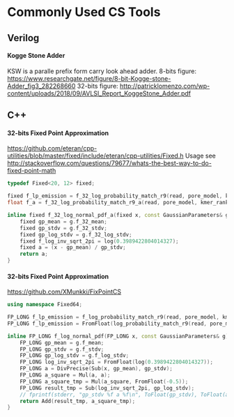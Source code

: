 # Commonly Used CS Tools

## Verilog

#### Kogge Stone Adder

KSW is a paralle prefix form carry look ahead adder.
8-bits figure: https://www.researchgate.net/figure/8-bit-Kogge-stone-Adder_fig3_282268660
32-bits figure: http://patricklomenzo.com/wp-content/uploads/2018/09/AVLSI_Report_KoggeStone_Adder.pdf

## C++

#### 32-bits Fixed Point Approximation

https://github.com/eteran/cpp-utilities/blob/master/fixed/include/eteran/cpp-utilities/Fixed.h
Usage see http://stackoverflow.com/questions/79677/whats-the-best-way-to-do-fixed-point-math

```C++
typedef Fixed<20, 12> fixed;

fixed f_lp_emission = f_32_log_probability_match_r9(read, pore_model, kmer_rank, event_idx, strand_idx);
float f_a = f_32_log_probability_match_r9_a(read, pore_model, kmer_rank, event_idx, strand_idx).to_float();

inline fixed f_32_log_normal_pdf_a(fixed x, const GaussianParameters& g) {
    fixed gp_mean = g.f_32_mean;
    fixed gp_stdv = g.f_32_stdv;
    fixed gp_log_stdv = g.f_32_log_stdv;
    fixed f_log_inv_sqrt_2pi = log(0.3989422804014327);
    fixed a = (x - gp_mean) / gp_stdv;
    return a;
}
```
#### 32-bits Fixed Point Approximation

https://github.com/XMunkki/FixPointCS

```C++
using namespace Fixed64;

FP_LONG f_lp_emission = f_log_probability_match_r9(read, pore_model, kmer_rank, event_idx, strand_idx);
FP_LONG f_lp_emission = FromFloat(log_probability_match_r9(read, pore_model, kmer_rank, event_idx, strand_idx));

inline FP_LONG f_log_normal_pdf(FP_LONG x, const GaussianParameters& g) {
    FP_LONG gp_mean = g.f_mean;
    FP_LONG gp_stdv = g.f_stdv;
    FP_LONG gp_log_stdv = g.f_log_stdv;
    FP_LONG log_inv_sqrt_2pi = FromFloat(log(0.3989422804014327));
    FP_LONG a = DivPrecise(Sub(x, gp_mean), gp_stdv);
    FP_LONG a_square = Mul(a, a);
    FP_LONG a_square_tmp = Mul(a_square, FromFloat(-0.5));
    FP_LONG result_tmp = Sub(log_inv_sqrt_2pi, gp_log_stdv);
    // fprintf(stderr, "gp_stdv %f a %f\n", ToFloat(gp_stdv), ToFloat(a));
    return Add(result_tmp, a_square_tmp);
}
```
